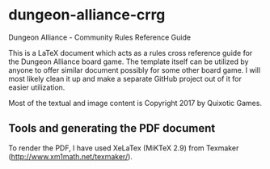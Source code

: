 # dungeon-alliance-crrg
Dungeon Alliance - Community Rules Reference Guide

This is a LaTeX document which acts as a rules cross reference guide for the Dungeon Alliance board game. The template itself can be utilized by anyone to offer similar document possibly for some other board game. I will most likely clean it up and make a separate GitHub project out of it for easier utilization.

Most of the textual and image content is Copyright 2017 by Quixotic Games.

## Tools and generating the PDF document

To render the PDF, I have used XeLaTex (MiKTeX 2.9) from Texmaker (http://www.xm1math.net/texmaker/).
